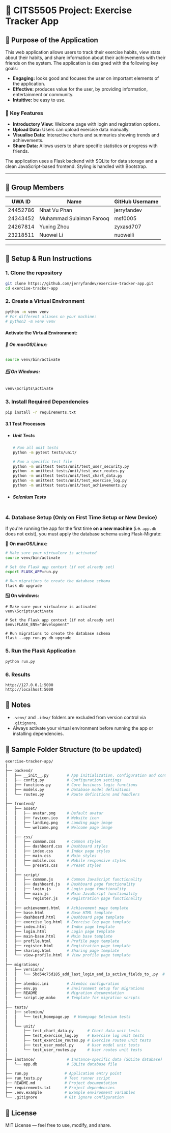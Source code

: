 # 🏃 CITS5505 Project: Exercise Tracker App

## 📌 Purpose of the Application

This web application allows users to track their exercise habits, view stats about their habits, and share information about their achievements with their friends on the system. The application is designed with the following key goals:

- **Engaging:** looks good and focuses the user on important elements of the application.
- **Effective:** produces value for the user, by providing information, entertainment or community.
- **Intuitive:** be easy to use.

### 🔧 Key Features

- **Introductory View:** Welcome page with login and registration options.
- **Upload Data:** Users can upload exercise data manually.
- **Visualise Data:** Interactive charts and summaries showing trends and achievements.
- **Share Data:** Allows users to share specific statistics or progress with friends.

The application uses a Flask backend with SQLite for data storage and a clean JavaScript-based frontend. Styling is handled with Bootstrap.

---

## 👥 Group Members

| UWA ID   | Name                     | GitHub Username |
| -------- | ------------------------ | --------------- |
| 24452786 | Nhat Vu Phan             | jerryfandev     |
| 24343452 | Muhammad Sulaiman Farooq | msf0005         |
| 24267814 | Yuxing Zhou              | zyxasd707       |
| 23218511 | Nuowei Li                | nuoweili        |

---
## 🚀 Setup & Run Instructions
### 1. Clone the repository
```bash
git clone https://github.com/jerryfandev/exercise-tracker-app.git
cd exercise-tracker-app
```
### 2. Create a Virtual Environment
```bash
python -m venv venv
# For different aliases on your machine:
# python3 -m venv venv
```
#### Activate the Virtual Environment:
###### **🍏 On macOS/Linux:**
```bash
source venv/bin/activate
```
###### **🪟 On Windows:**
```bash
venv\Scripts\activate
```
### 3. Install Required Dependencies
```bash
pip install -r requirements.txt
```
#### 3.1 Test Processes

- ##### Unit Tests

  ```bash
  # Run all unit tests
  python -m pytest tests/unit/
  
  # Run a specific test file
  python -m unittest tests/unit/test_user_security.py
  python -m unittest tests/unit/test_user_routes.py
  python -m unittest tests/unit/test_chart_data.py
  python -m unittest tests/unit/test_exercise_log.py
  python -m unittest tests/unit/test_achievements.py
  ```
  
- ##### Selenium Tests

  ```bash
  
  ```
### 4. Database Setup (Only on First Time Setup or New Device)

If you're running the app for the first time **on a new machine** (i.e. `app.db` does not exist), you must apply the database schema using Flask-Migrate:

🍏 **On macOS/Linux:**

```bash
# Make sure your virtualenv is activated
source venv/bin/activate

# Set the Flask app context (if not already set)
export FLASK_APP=run.py

# Run migrations to create the database schema
flask db upgrade
```
**🪟 On windows:**

```
# Make sure your virtualenv is activated
venv\Scripts\activate

# Set the Flask app context (if not already set)
$env:FLASK_ENV="development"

# Run migrations to create the database schema
flask --app run.py db upgrade
```



### 5. Run the Flask Application

```bash
python run.py
```
### 6. Results

```
http://127.0.0.1:5000
http://localhost:5000
```

## 📌 Notes
- `.venv/` and `.idea/` folders are excluded from version control via `.gitignore`.
- Always activate your virtual environment before running the app or installing dependencies.

## 📁 Sample Folder Structure (to be updated)
```bash
exercise-tracker-app/
│
├── backend/
│   ├── __init__.py        # App initialization, configuration and context handling
│   ├── config.py          # Configuration settings
│   ├── functions.py       # Core business logic functions
│   ├── models.py          # Database model definitions
│   └── routes.py          # Route definitions and handlers
│
├── frontend/
│   ├── asset/
│   │   ├── avatar.png     # Default avatar
│   │   ├── favicon.ico    # Website icon
│   │   ├── landing.png    # Landing page image
│   │   └── welcome.png    # Welcome page image
│   │
│   ├── css/
│   │   ├── common.css     # Common styles
│   │   ├── dashboard.css  # Dashboard styles
│   │   ├── index.css      # Index page styles
│   │   ├── main.css       # Main styles
│   │   ├── mobile.css     # Mobile responsive styles
│   │   └── presets.css    # Preset styles
│   │
│   ├── script/
│   │   ├── common.js      # Common JavaScript functionality
│   │   ├── dashboard.js   # Dashboard page functionality
│   │   ├── login.js       # Login page functionality
│   │   ├── main.js        # Main JavaScript functionality
│   │   └── register.js    # Registration page functionality
│   │
│   ├── achievement.html   # Achievement page template
│   ├── base.html          # Base HTML template
│   ├── dashboard.html     # Dashboard page template
│   ├── exercise_log.html  # Exercise log page template
│   ├── index.html         # Index page template
│   ├── login.html         # Login page template
│   ├── main-base.html     # Main base template
│   ├── profile.html       # Profile page template
│   ├── register.html      # Registration page template
│   ├── sharing.html       # Sharing page template
│   └── view-profile.html  # View profile page template
│
├── migrations/
│   ├── versions/
│   │   └── 5bd54c75d185_add_last_login_and_is_active_fields_to_.py  # Migration script
│   │
│   ├── alembic.ini        # Alembic configuration
│   ├── env.py             # Environment setup for migrations
│   ├── README             # Migration documentation
│   └── script.py.mako     # Template for migration scripts
│
├── tests/
│   ├── selenium/
│   │   └── test_homepage.py  # Homepage Selenium tests
│   │
│   └── unit/
│       ├── test_chart_data.py      # Chart data unit tests
│       ├── test_exercise_log.py    # Exercise log unit tests
│       ├── test_exercise_routes.py # Exercise routes unit tests
│       ├── test_user_model.py      # User model unit tests
│       └── test_user_routes.py     # User routes unit tests
│
├── instance/              # Instance-specific data (SQLite database)
│   └── app.db             # SQLite database file
│
├── run.py                # Application entry point
├── run_tests.py          # Test runner script
├── README.md             # Project documentation
├── requirements.txt      # Project dependencies
├── .env.example          # Example environment variables
└── .gitignore            # Git ignore configuration
```

## 📃 License
MIT License — feel free to use, modify, and share.